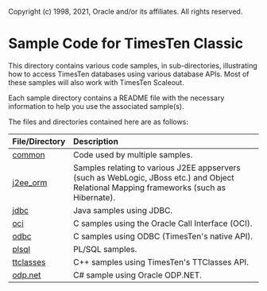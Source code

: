 Copyright (c) 1998, 2021, Oracle and/or its affiliates. All rights reserved.

# Sample Code for TimesTen Classic

This directory contains various code samples, in sub-directories, illustrating how to access TimesTen databases using various database APIs. Most of these samples will also work with TimesTen Scaleout.

Each sample directory contains a README file with the necessary information to help you use the associated sample(s).

The files and directories contained here are as follows:

| File/Directory                               | Description                              |
| :------------------------------------------- | :----------                           |
| [common](./common) | Code used by multiple samples. |
| [j2ee_orm](./j2ee_orm)  | Samples relating to various J2EE appservers (such as WebLogic, JBoss etc.) and Object Relational Mapping frameworks (such as Hibernate). |
| [jdbc](./jdbc)   | Java samples using JDBC. |
| [oci](./oci)     | C samples using the Oracle Call Interface (OCI). |
| [odbc](./odbc)   | C samples using ODBC (TimesTen's native API). |
| [plsql](./plsql) | PL/SQL samples. |
| [ttclasses](./ttclasses) | C++ samples using TimesTen's TTClasses API. |
| [odp.net](./odp.net) | C# sample using Oracle ODP.NET. |